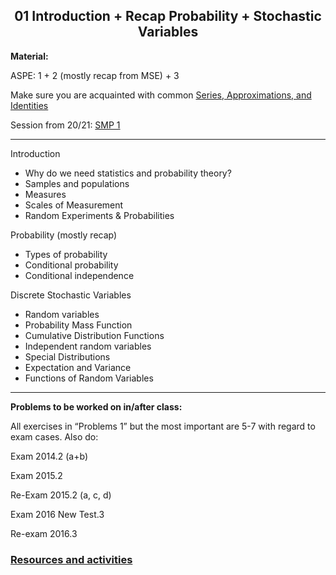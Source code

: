 <h2 align="center">01 Introduction + Recap Probability + Stochastic Variables</h2>
<p><strong>Material:</strong></p>
<p>ASPE: 1 + 2 (mostly recap from MSE) + 3</p>
<p>Make sure you are acquainted with common <a target="_blank" href="https://lpsa.swarthmore.edu/BackGround/UsefulSeries/">Series, Approximations, and Identities</a></p>
<p>Session from 20/21: <a target="_blank" href="https://youtu.be/F3bB33pqjLw">SMP 1</a></p>
<hr />
<p>Introduction</p>
<ul>
 <li>Why do we need statistics and probability theory?</li>
 <li>Samples and populations</li>
 <li>Measures</li>
 <li>Scales of Measurement</li>
 <li>Random Experiments & Probabilities</li>
</ul>
<p>Probability (mostly recap)</p>
<ul>
 <li>Types of probability</li>
 <li>Conditional probability</li>
 <li>Conditional independence</li>
</ul>
<p>Discrete Stochastic Variables</p>
<ul>
 <li>Random variables</li>
 <li>Probability Mass Function</li>
 <li>Cumulative Distribution Functions</li>
 <li>Independent random variables</li>
 <li>Special Distributions</li>
 <li>Expectation and Variance</li>
 <li>Functions of Random Variables</li>
</ul>
<hr />
<p><strong>Problems to be worked on in/after class:</strong></p>
<p>All exercises in “Problems 1” but the most important are 5-7 with regard to exam cases. Also do:</p>
<p>Exam 2014.2 (a+b)</p>
<p>Exam 2015.2</p>
<p>Re-Exam 2015.2 (a, c, d)</p>
<p>Exam 2016 New Test.3</p>
<p>Re-exam 2016.3</p>

### [Resources and activities](https://viaucdk-my.sharepoint.com/:f:/g/personal/rib_viauc_dk/EuOeq6E9sg9Jjf5n_qCeM80B4uonPufDX4RnR0nFz3EdMg?e=dRNi7T)
